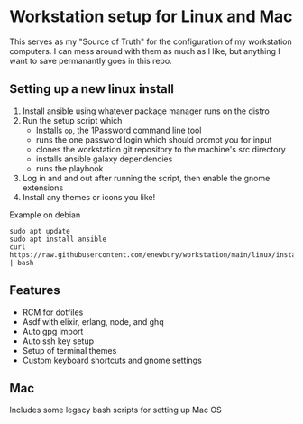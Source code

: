 # Workstation setup for Linux and Mac

This serves as my "Source of Truth" for the configuration of my workstation computers.  I can mess around with them as much as I like, but anything I want to save permanantly goes in this repo.

## Setting up a new linux install

1. Install ansible using whatever package manager runs on the distro
2. Run the setup script which
    - Installs `op`, the 1Password command line tool
    - runs the one password login which should prompt you for input
    - clones the workstation git repository to the machine's src directory
    - installs ansible galaxy dependencies
    - runs the playbook
3. Log in and and out after running the script, then enable the gnome extensions
4. Install any themes or icons you like!

Example on debian
```
sudo apt update
sudo apt install ansible
curl https://raw.githubusercontent.com/enewbury/workstation/main/linux/install.sh | bash
```

## Features
- RCM for dotfiles
- Asdf with elixir, erlang, node, and ghq
- Auto gpg import
- Auto ssh key setup
- Setup of terminal themes
- Custom keyboard shortcuts and gnome settings


## Mac
Includes some legacy bash scripts for setting up Mac OS
